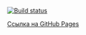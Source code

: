 [![Build status](https://ci.appveyor.com/api/projects/status/hs8x5y46uvotknjo?svg=true)](https://ci.appveyor.com/project/555Vit555/dom-hw)

[Сcылка на GitHub Pages](https://555Vit555.github.io/DOM_HW/)


